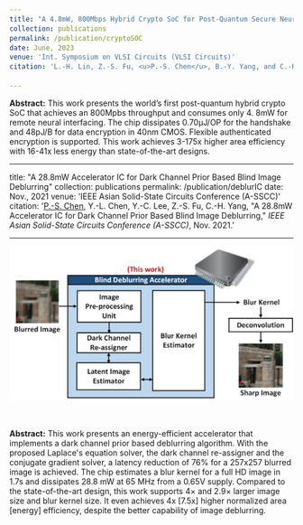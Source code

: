```yaml
---
title: "A 4.8mW, 800Mbps Hybrid Crypto SoC for Post-Quantum Secure Neural Interfacing"
collection: publications
permalink: /publication/cryptoSOC
date: June, 2023
venue: 'Int. Symposium on VLSI Circuits (VLSI Circuits)'
citation: 'L.-H. Lin, Z.-S. Fu, <u>P.-S. Chen</u>, B.-Y. Yang, and C.-H. Yang, "A 4.8mW, 800Mbps Hybrid Crypto SoC for Post-Quantum Secure Neural Interfacing," <i>Int. Symposium on VLSI Circuits (VLSI Circuits)</i>, June 2023.'

---
```


**Abstract:** This work presents the world’s first post-quantum hybrid crypto SoC that achieves an 800Mpbs throughput and consumes only 4. 8mW for remote neural interfacing. The chip dissipates 0.70μJ/OP for the handshake and 48pJ/B for data encryption in 40nm CMOS. Flexible authenticated encryption is supported. This work achieves 3-175x higher area efficiency with 16-41x less energy than state-of-the-art designs.

---
title: "A 28.8mW Accelerator IC for Dark Channel Prior Based Blind Image Deblurring"
collection: publications
permalink: /publication/deblurIC
date: Nov., 2021
venue: 'IEEE Asian Solid-State Circuits Conference (A-SSCC)'
citation: '<u>P.-S. Chen</u>, Y.-L. Chen, Y.-C. Lee, Z.-S. Fu, C.-H. Yang, "A 28.8mW Accelerator IC for Dark Channel Prior Based Blind Image Deblurring," <i>IEEE Asian Solid-State Circuits Conference (A-SSCC)</i>, Nov. 2021.'

---
<img src='/images/deblurIC_abstract.jpg' width='600' > <br>

<br>

**Abstract:** This work presents an energy-efficient accelerator that implements a dark channel prior based deblurring algorithm. With the proposed Laplace's equation solver, the dark channel re-assigner and the conjugate gradient solver, a latency reduction of 76% for a 257x257 blurred image is achieved. The chip estimates a blur kernel for a full HD image in 1.7s and dissipates 28.8 mW at 65 MHz from a 0.65V supply. Compared to the state-of-the-art design, this work supports 4× and 2.9× larger image size and blur kernel size. It even achieves 4x [7.5x] higher normalized area [energy] efficiency, despite the better capability of image deblurring. 

<!-- paperurl: 'http://academicpages.github.io/files/paper1.pdf' -->
